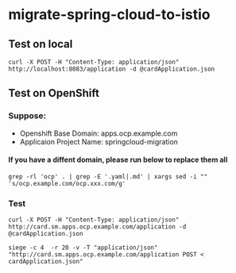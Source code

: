 # migrate-spring-cloud-to-istio

## Test on local
```
curl -X POST -H "Content-Type: application/json" http://localhost:8083/application -d @cardApplication.json
```

## Test on OpenShift
### Suppose:
* Openshift Base Domain: apps.ocp.example.com
* Applicaion Project Name: springcloud-migration

#### If you have a diffent domain, please run below to replace them all
```
grep -rl 'ocp' . | grep -E '.yaml|.md' | xargs sed -i "" 's/ocp.example.com/ocp.xxx.com/g'
```

### Test

```
curl -X POST -H "Content-Type: application/json" http://card.sm.apps.ocp.example.com/application -d @cardApplication.json

siege -c 4  -r 20 -v -T "application/json" "http://card.sm.apps.ocp.example.com/application POST < cardApplication.json"
```
